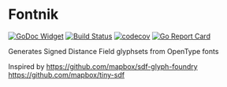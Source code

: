 # Fontnik

[![GoDoc Widget](https://godoc.org/github.com/liucxer/courier/fontnik?status.svg)](https://godoc.org/github.com/liucxer/courier/fontnik)
[![Build Status](https://travis-ci.org/go-courier/fontnik.svg?branch=master)](https://travis-ci.org/go-courier/fontnik)
[![codecov](https://codecov.io/gh/go-courier/fontnik/branch/master/graph/badge.svg)](https://codecov.io/gh/go-courier/fontnik)
[![Go Report Card](https://goreportcard.com/badge/github.com/liucxer/courier/fontnik)](https://goreportcard.com/report/github.com/liucxer/courier/fontnik)

Generates Signed Distance Field glyphsets from OpenType fonts

Inspired by <https://github.com/mapbox/sdf-glyph-foundry> <https://github.com/mapbox/tiny-sdf>
